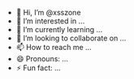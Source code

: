 - 👋 Hi, I’m @xsszone
- 👀 I’m interested in ...
- 🌱 I’m currently learning ...
- 💞️ I’m looking to collaborate on ...
- 📫 How to reach me ...
- 😄 Pronouns: ...
- ⚡ Fun fact: ...

<!---
xsszone/xsszone is a ✨ special ✨ repository because its `README.md` (this file) appears on your GitHub profile.
You can click the Preview link to take a look at your changes.
--->
